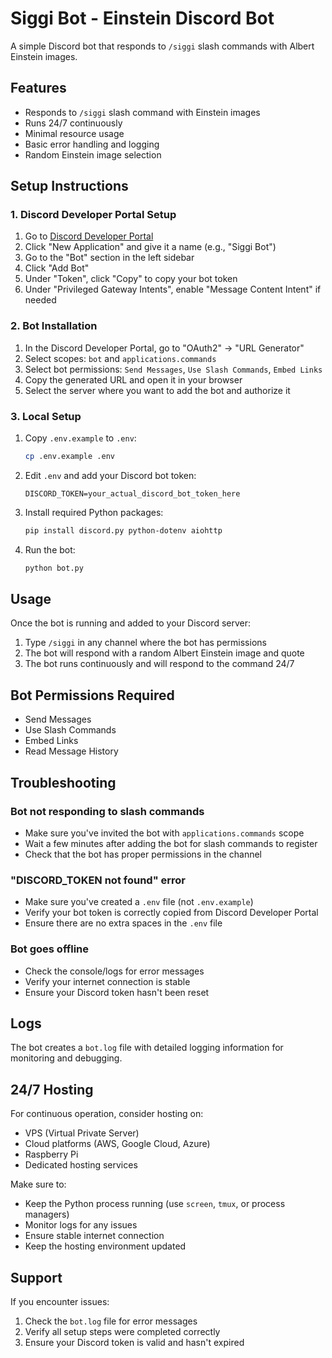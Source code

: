 # Siggi Bot - Einstein Discord Bot

A simple Discord bot that responds to `/siggi` slash commands with Albert Einstein images.

## Features

- Responds to `/siggi` slash command with Einstein images
- Runs 24/7 continuously
- Minimal resource usage
- Basic error handling and logging
- Random Einstein image selection

## Setup Instructions

### 1. Discord Developer Portal Setup

1. Go to [Discord Developer Portal](https://discord.com/developers/applications)
2. Click "New Application" and give it a name (e.g., "Siggi Bot")
3. Go to the "Bot" section in the left sidebar
4. Click "Add Bot"
5. Under "Token", click "Copy" to copy your bot token
6. Under "Privileged Gateway Intents", enable "Message Content Intent" if needed

### 2. Bot Installation

1. In the Discord Developer Portal, go to "OAuth2" → "URL Generator"
2. Select scopes: `bot` and `applications.commands`
3. Select bot permissions: `Send Messages`, `Use Slash Commands`, `Embed Links`
4. Copy the generated URL and open it in your browser
5. Select the server where you want to add the bot and authorize it

### 3. Local Setup

1. Copy `.env.example` to `.env`:
   ```bash
   cp .env.example .env
   ```

2. Edit `.env` and add your Discord bot token:
   ```env
   DISCORD_TOKEN=your_actual_discord_bot_token_here
   ```

3. Install required Python packages:
   ```bash
   pip install discord.py python-dotenv aiohttp
   ```

4. Run the bot:
   ```bash
   python bot.py
   ```

## Usage

Once the bot is running and added to your Discord server:

1. Type `/siggi` in any channel where the bot has permissions
2. The bot will respond with a random Albert Einstein image and quote
3. The bot runs continuously and will respond to the command 24/7

## Bot Permissions Required

- Send Messages
- Use Slash Commands  
- Embed Links
- Read Message History

## Troubleshooting

### Bot not responding to slash commands
- Make sure you've invited the bot with `applications.commands` scope
- Wait a few minutes after adding the bot for slash commands to register
- Check that the bot has proper permissions in the channel

### "DISCORD_TOKEN not found" error
- Make sure you've created a `.env` file (not `.env.example`)
- Verify your bot token is correctly copied from Discord Developer Portal
- Ensure there are no extra spaces in the `.env` file

### Bot goes offline
- Check the console/logs for error messages
- Verify your internet connection is stable
- Ensure your Discord token hasn't been reset

## Logs

The bot creates a `bot.log` file with detailed logging information for monitoring and debugging.

## 24/7 Hosting

For continuous operation, consider hosting on:
- VPS (Virtual Private Server)
- Cloud platforms (AWS, Google Cloud, Azure)
- Raspberry Pi
- Dedicated hosting services

Make sure to:
- Keep the Python process running (use `screen`, `tmux`, or process managers)
- Monitor logs for any issues
- Ensure stable internet connection
- Keep the hosting environment updated

## Support

If you encounter issues:
1. Check the `bot.log` file for error messages
2. Verify all setup steps were completed correctly
3. Ensure your Discord token is valid and hasn't expired
